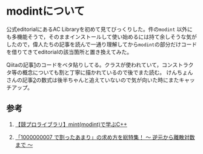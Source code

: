 # modintについて

公式editorialにあるAC Libraryを初めて見てびっくりした。件の`modint` 以外にも多機能そうで，そのままインストールして使い始めるには持て余しそうな気がしたので，偉人たちの記事を読んで一通り理解してから`modint`の部分だけコードを借りてきてeditorialの該当箇所と置き換えてみた。

Qiitaの記事[1]のコードをベタ貼りしてる。クラスが使われていて，コンストラクタ等の概念についても割と丁寧に描かれているので後でまた読む。
けんちょんさんの記事[2]の数式は後半ちゃんと追えていないので気が向いた時にまたキャッチアップ。

## 参考

1. [【競プロライブラリ】mint(modint)で学ぶC++][1]

2. [「1000000007 で割ったあまり」の求め方を総特集！ 〜 逆元から離散対数まで 〜][2]

[1]:[https://qiita.com/uesho/items/1ee5c3e665c72c035880]
[2]:[https://qiita.com/drken/items/3b4fdf0a78e7a138cd9a]

